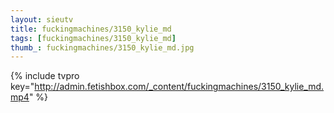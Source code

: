 ```yaml
--- 
layout: sieutv
title: fuckingmachines/3150_kylie_md
tags: [fuckingmachines/3150_kylie_md]
thumb_: fuckingmachines/3150_kylie_md.jpg
---
```

{% include tvpro key="http://admin.fetishbox.com/_content/fuckingmachines/3150_kylie_md.mp4" %} 
